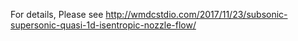 For details, Please see http://wmdcstdio.com/2017/11/23/subsonic-supersonic-quasi-1d-isentropic-nozzle-flow/